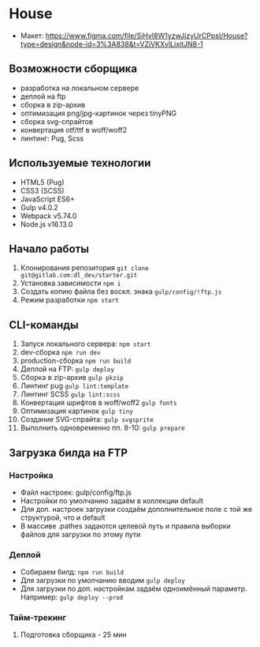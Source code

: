 # House
- Макет: https://www.figma.com/file/SjHvI8W1yzwJjzyUrCPpsI/House?type=design&node-id=3%3A838&t=VZiVKXvlLixjtJN8-1

## Возможности сборщика
- разработка на локальном сервере
- деплой на ftp
- сборка в zip-архив
- оптимизация png/jpg-картинок через tinyPNG
- сборка svg-спрайтов
- конвертация otf/ttf в woff/woff2
- линтинг: Pug, Scss

## Используемые технологии
- HTML5 (Pug)
- CSS3 (SCSS)
- JavaScript ES6+
- Gulp v4.0.2
- Webpack v5.74.0
- Node.js v16.13.0

## Начало работы
1. Клонирования репозитория `git clone git@gitlab.com:dl_dev/starter.git`
2. Установка зависимости `npm i`
3. Создать копию файла без воскл. знака `gulp/config/!ftp.js`
4. Режим разработки `npm start`

## CLI-команды
1. Запуск локального сервера: `npm start`
2. dev-сборка `npm run dev`
3. production-сборка `npm run build`
4. Деплой на FTP: `gulp deploy`
5. Сборка в zip-архив `gulp pkzip`
6. Линтинг pug `gulp lint:template`
7. Линтинг SCSS `gulp lint:scss`
8. Конвертация шрифтов в woff/woff2 `gulp fonts`
9. Оптимизация картинок `gulp tiny`
10. Создание SVG-спрайта: `gulp svgsprite`
11. Выполнить одновременно пп. 8-10: `gulp prepare`

## Загрузка билда на FTP
### Настройка
- Файл настроек: gulp/config/ftp.js
- Настройки по умолчанию задаём в коллекции default
- Для доп. настроек загрузки создаём дополнительное поле с той же структурой, что и default
- В массиве <default>.pathes задаются целевой путь и правила выборки файлов для загрузки по этому пути

### Деплой
- Собираем билд: `npm run build`
- Для загрузки по умолчанию вводим `gulp deploy`
- Для загрузки по доп. настройкам задаём одноимённый параметр. Например: `gulp deploy --prod`

### Тайм-трекинг
1. Подготовка сборщика - 25 мин
